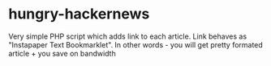 hungry-hackernews
=================

Very simple PHP script which adds link to each article. Link behaves as "Instapaper Text Bookmarklet". In other words - you will get pretty formated article + you save on bandwidth